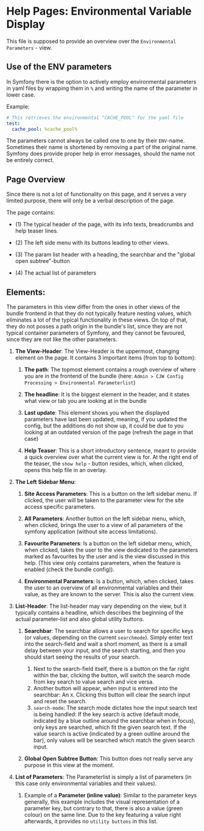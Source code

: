 # Help Pages: Environmental Variable Display

This file is supposed to provide an overview over the
`Environmental Parameters` - view.

## Use of the ENV parameters

In Symfony there is the option to actively employ environmental parameters in yaml
files by wrapping them in `%` and writing the name of the parameter in lower case.

Example:

```yaml
# This retrieves the environmental "CACHE_POOL" for the yaml file
test:
  cache_pool: %cache_pool%
```

The parameters cannot always be called one to one by their `ENV`-name. Sometimes their
name is shortened by removing a part of the original name. Symfony does provide proper help
in error messages, should the name not be entirely correct.

## Page Overview

Since there is not a lot of functionality on this page, and it serves a very limited purpose,
there will only be a verbal description of the page.

The page contains:
* (1) The typical header of the page, with its info texts, breadcrumbs and
  help teaser lines.

* (2) The left side menu with its buttons leading to other views.

* (3) The param list header with a heading, the searchbar and the "global open subtree"-button

* (4) The actual list of parameters

## Elements:

The parameters in this view differ from the ones in other views of the bundle frontend
in that they do not typically feature nesting values, which eliminates a lot of the typical
functionality in these views. On top of that, they do not posses a path origin in the bundle's
list, since they are not typical container parameters of Symfony, and they cannot be favoured,
since they are not like the other parameters.

1. **The View-Header**:
   The View-Header is the uppermost, changing element on the page. It contains 3
   important items (from top to bottom):
   <br/>
    1. **The path**: The topmost element contains a rough overview of where you are
       in the frontend of the bundle (here: `Admin > CJW Config Processing > Environmental Parameterlist`)

    2. **The headline**: It is the biggest element in the header, and it states what view
       or tab you are looking at in the bundle

    3. **Last update**: This element shows you when the displayed parameters have last been updated,
       meaning, if you updated the config, but the additions do not show up, it could be
       due to you looking at an outdated version of the page (refresh the page in that case)

    4. **Help Teaser**:
       This is a short introductory sentence, meant to provide a quick overview over what
       the current view is for. At the right end of the teaser, the `show help` - button
       resides, which, when clicked, opens this help file in an overlay.

2. **The Left Sidebar Menu**:
    1. **Site Access Parameters**:
       This is a button on the left sidebar menu. If clicked, the user will be taken to the
       parameter view for the site access specific parameters.

    2. **All Parameters**:
       Another button on the left sidebar menu, which, when clicked, brings the user to a view
       of all parameters of the symfony application (without site access limitations).

    3. **Favourite Parameters**:
       Is a button on the left sidebar menu, which, when clicked, takes the user to the
       view dedicated to the parameters marked as favourites by the user and is the view discussed in
       this help. (This view only contains parameters, when the feature is enabled (check the bundle config)).

    4. **Environmental Parameters**:
       Is a button, which, when clicked, takes the user to an overview of all environmental variables
       and their value, as they are known to the server. This is also the current view.

3. **List-Header**:
   The list-header may vary depending on the view, but it typically contains a headline,
   which describes the beginning of the actual parameter-list and also global utility buttons.

    1. **Searchbar**:
       The searchbar allows a user to search for specific keys (or values, depending on the current
       `searchmode`). Simply enter text into the search-field and wait a short moment, as
       there is a small delay between your input, and the search starting, and then you
       should start seeing the results of your search.

        1. Next to the search-field itself, there is a button on the far right within the bar,
           clicking the button, will switch the search mode from key search to value search and vice
           versa.
        2. Another button will appear, when input is entered into the searchbar: An `X`. Clicking
           this button will clear the search input and reset the search.
        3. `search-mode`: The search mode dictates how the input search text is being handled:
           If the key search is active (default mode, indicated by a blue outline around the searchbar when in focus),
           only keys are searched, which fit the given search text. If the value search is active
           (indicated by a green outline around the bar), only values will be searched which match the
           given search input.

    2. **Global Open Subtree Button**:
        This button does not really serve any purpose in this view at the moment.

4. **List of Parameters**:
    The Parameterlist is simply a list of parameters (in this case only environmental variables and their values).

    1. Example of a **Parameter (inline value)**:
        Similar to the parameter keys generally, this example includes the visual representation of a parameter key, but
        contrary to that, there is also a value (green colour) on the same line. Due to the key
        featuring a value right afterwards, it provides no `utility buttons` in this list.
